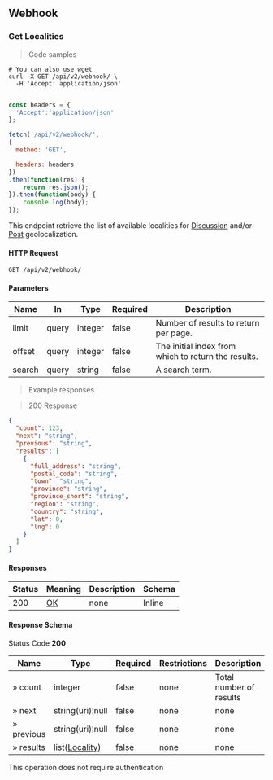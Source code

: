 <h2 id="selfcommunity-api-webhook">Webhook</h2>

### Get Localities

<a id="opIdlistLocalitys"></a>

> Code samples

```shell
# You can also use wget
curl -X GET /api/v2/webhook/ \
  -H 'Accept: application/json'

```

```javascript

const headers = {
  'Accept':'application/json'
};

fetch('/api/v2/webhook/',
{
  method: 'GET',

  headers: headers
})
.then(function(res) {
    return res.json();
}).then(function(body) {
    console.log(body);
});

```

This endpoint retrieve the list of available localities for [Discussion](#selfcommunity-api-discussion) and/or [Post](#selfcommunity-api-post) geolocalization.

<h4 id="http-request">HTTP Request</h4>

`GET /api/v2/webhook/`

<h4 id="listwebhooks-parameters">Parameters</h4>

|Name|In|Type|Required|Description|
|---|---|---|---|---|
|limit|query|integer|false|Number of results to return per page.|
|offset|query|integer|false|The initial index from which to return the results.|
|search|query|string|false|A search term.|

> Example responses

> 200 Response

```json
{
  "count": 123,
  "next": "string",
  "previous": "string",
  "results": [
    {
      "full_address": "string",
      "postal_code": "string",
      "town": "string",
      "province": "string",
      "province_short": "string",
      "region": "string",
      "country": "string",
      "lat": 0,
      "lng": 0
    }
  ]
}
```

<h4 id="listwebhooks-responses">Responses</h4>

|Status|Meaning|Description|Schema|
|---|---|---|---|
|200|[OK](https://tools.ietf.org/html/rfc7231#section-6.3.1)|none|Inline|

<h4 id="listwebhooks-responseschema">Response Schema</h4>

Status Code **200**

|Name|Type|Required|Restrictions|Description|
|---|---|---|---|---|
|» count|integer|false|none|Total number of results|
|» next|string(uri)¦null|false|none|none|
|» previous|string(uri)¦null|false|none|none|
|» results|list([Locality](#schemawebhook))|false|none|none|

<aside class="notice">
This operation does not require authentication
</aside>
